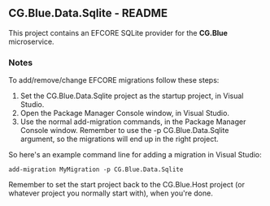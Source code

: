
## CG.Blue.Data.Sqlite - README

This project contains an EFCORE SQLite provider for the **CG.Blue** microservice.

### Notes

To add/remove/change EFCORE migrations follow these steps:
    
1. Set the CG.Blue.Data.Sqlite project as the startup project, in Visual Studio.
2. Open the Package Manager Console window, in Visual Studio.
3. Use the normal add-migration commands, in the Package Manager Console window. Remember to use the -p CG.Blue.Data.Sqlite argument, so the migrations will end up in the right project.

So here's an example command line for adding a migration in Visual Studio: 
```
add-migration MyMigration -p CG.Blue.Data.Sqlite
```

Remember to set the start project back to the CG.Blue.Host project (or whatever project you normally start with), when you're done.


